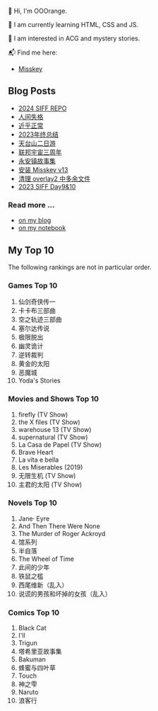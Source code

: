 🍊 Hi, I'm OOOrange.

🌱 I am currently learning HTML, CSS and JS.

👀 I am interested in ACG and mystery stories.

📬 Find me here:

- [Misskey](@juju@f.jymuoyu.com)

## Blog Posts

<!-- BLOG-POST-LIST:START -->
- [2024 SIFF REPO](https://blog.notomorrow.club/posts/2024-08-11-2024-SIFF-REPO/)
- [人间失格](https://blog.notomorrow.club/posts/2024-07-13-%E4%BA%BA%E9%97%B4%E5%A4%B1%E6%A0%BC/)
- [近乎正常](https://blog.notomorrow.club/posts/2024-04-28-next-to-normal/)
- [2023年终总结](https://blog.notomorrow.club/posts/2024-01-15-2023%E5%B9%B4%E7%BB%88%E6%80%BB%E7%BB%93/)
- [天台山二日游](https://blog.notomorrow.club/posts/2023-11-03-%E5%A4%A9%E5%8F%B0%E5%B1%B1/)
- [联邦宇宙三周年](https://blog.notomorrow.club/posts/2023-10-3-%E8%81%94%E9%82%A6%E5%AE%87%E5%AE%99%E4%B8%89%E5%91%A8%E5%B9%B4/)
- [永安镇故事集](https://blog.notomorrow.club/posts/2023-09-05-%E6%B0%B8%E5%AE%89%E9%95%87%E6%95%85%E4%BA%8B%E9%9B%86/)
- [安装 Misskey v13](https://tech.notomorrow.club/posts/2023082201/)
- [清理 overlay2 中多余文件](https://tech.notomorrow.club/posts/2023062701/)
- [2023 SIFF Day9&amp;10](https://blog.notomorrow.club/posts/2023-06-18-2023-SIFF-REPO-6/)
<!-- BLOG-POST-LIST:END -->

### Read more ...

- [on my blog](https://blog.notomorrow.club)
- [on my notebook](https://tech.notomorrow.club)

## My Top 10

The following rankings are not in particular order.

### Games Top 10

1. 仙剑奇侠传一
2. 卡卡布三部曲
3. 空之轨迹三部曲
4. 塞尔达传说
5. 极限脱出
6. 幽灵诡计
7. 逆转裁判
8. 黄金的太阳
9. 恶魔城
10. Yoda's Stories

### Movies and Shows Top 10

1. firefly (TV Show)
2. the X files (TV Show)
3. warehouse 13 (TV Show)
4. supernatural (TV Show)
5. La Casa de Papel (TV Show)
6. Brave Heart
7. La vita e bella
8. Les Miserables (2019)
9. 无限生机 (TV Show)
10. 主君的太阳 (TV Show)

### Novels Top 10

1. Jane· Eyre
2. And Then There Were None
3. The Murder of Roger Ackroyd
4. 馆系列
5. 半自落
6. The Wheel of Time
7. 此间的少年
8. 铁鼠之槛
9. 西尾维新（乱入）
10. 说谎的男孩和坏掉的女孩（乱入）

### Comics Top 10

1. Black Cat
2. I'll
3. Trigun
4. 塔希里亚故事集
5. Bakuman
6. 蜂蜜与四叶草
7. Touch
8. 神之雫
9. Naruto
10. 浪客行
